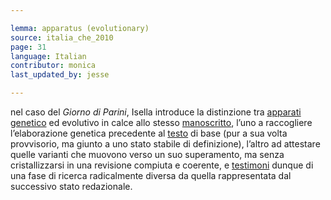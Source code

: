 ```yaml
---

lemma: apparatus (evolutionary)
source: italia_che_2010
page: 31
language: Italian
contributor: monica
last_updated_by: jesse

---
```


nel caso del _Giorno di Parini_, Isella introduce la distinzione tra [apparati genetico](apparatusGenetic.html) ed evolutivo in calce allo stesso [manoscritto](manuscript.html), l’uno a raccogliere l’elaborazione genetica precedente al [testo](text.html) di base (pur a sua volta provvisorio, ma giunto a uno stato stabile di definizione), l’altro ad attestare quelle varianti che muovono verso un suo superamento, ma senza cristallizzarsi in una revisione compiuta e coerente, e [testimoni](witness.html) dunque di una fase di ricerca radicalmente diversa da quella rappresentata dal successivo stato redazionale.
